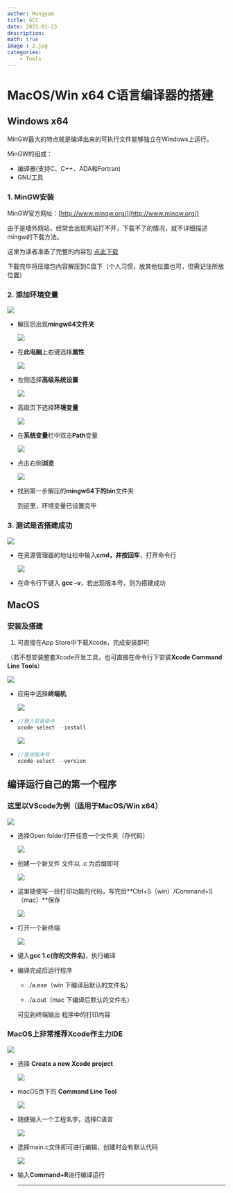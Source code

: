 ```yaml
---
author: Hungyam
title: GCC
date: 2021-01-23
description: 
math: true
image : 2.jpg
categories:
    - Tools
---
```


# MacOS/Win x64 C语言编译器的搭建

## Windows x64

MinGW最大的特点就是编译出来的可执行文件能够独立在Windows上运行。

MinGW的组成：

- 编译器(支持C、C++、ADA和Fortran)
- GNU工具

### 1. MinGW安装

MinGW官方网址：[http://www.mingw.org/](http://www.mingw.org/)

由于是墙外网站，经常会出现网站打不开，下载不了的情况，就不详细描述mingw的下载方法。

这里为读者准备了完整的内容包 [点此下载](https://gitee.com/hungyam/code/tree/master/html/public/p/gcc/mingw64_GCC8.1.7z)

下载完毕将压缩包内容解压到C盘下（个人习惯，放其他位置也可，但需记住所放位置）

### 2. 添加环境变量

  ![](1.png)

- 解压后出现**mingw64文件夹**

  ![](2.png)

- 在**此电脑**上右键选择**属性**

  ![](3.png)

- 左侧选择**高级系统设置**

  ![](4.png)

- 高级页下选择**环境变量**

  ![](5.png)

- 在**系统变量**栏中双击**Path**变量

  ![](6.png)

- 点击右侧**浏览**

  ![](7.png)

- 找到第一步解压的**mingw64下的bin**文件夹

  

  到这里，环境变量已设置完毕

### 3. 测试是否搭建成功

  ![](8.png)

- 在资源管理器的地址栏中输入**cmd，并按回车**，打开命令行

  ![](9.png)

- 在命令行下键入 **gcc -v**，若出现版本号，则为搭建成功

## MacOS

### 安装及搭建

1. 可直接在App Store中下载Xcode，完成安装即可

（若不想安装整套Xcode开发工具，也可直接在命令行下安装**Xcode Command Line Tools**）

  ![](10.png)

- 应用中选择**终端机**

  ![](11.png)

- ```C
  //输入安装命令
  xcode-select --install
  ```

  

  ![](12.png)

- ```C
  //查询版本号
  xcode-select --version
  ```

## 编译运行自己的第一个程序

### 这里以VScode为例（适用于MacOS/Win x64）

  ![](13.png)

- 选择Open folder打开任意一个文件夹（存代码）

  ![](15.png)

- 创建一个新文件 文件以  .c  为后缀即可

  ![](16.png)

- 这里随便写一段打印功能的代码，写完后**Ctrl+S（win）/Command+S（mac）**保存

  ![](17.png)

- 打开一个新终端

  ![](18.png)

- 键入**gcc 1.c(你的文件名)**，执行编译

- 编译完成后运行程序

  - ./a.exe（win 下编译后默认的文件名）

  - ./a.out（mac 下编译后默认的文件名）

  可见到终端输出 程序中的打印内容

### MacOS上非常推荐Xcode作主力IDE

  ![](19.png)

- 选择 **Create a new Xcode project**

  ![](20.png)

- macOS页下的 **Command Line Tool**

  ![](21.png)

- 随便输入一个工程名字，选择C语言

  ![](22.png)

- 选择main.c文件即可进行编辑，创建时会有默认代码

  ![](23.png)

- 输入**Command+R**进行编译运行

  ------

  